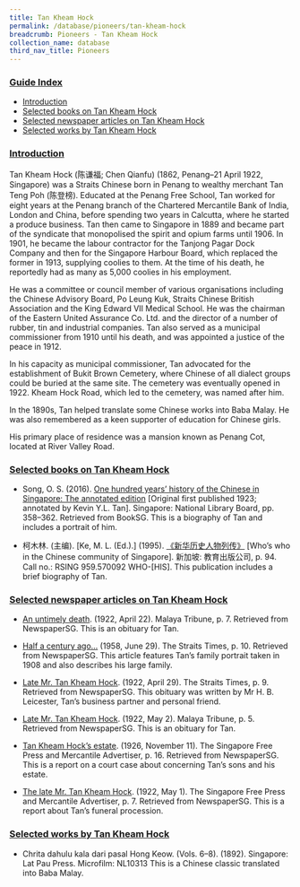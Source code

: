 ```yaml
---
title: Tan Kheam Hock
permalink: /database/pioneers/tan-kheam-hock
breadcrumb: Pioneers - Tan Kheam Hock
collection_name: database
third_nav_title: Pioneers
---
```


### <u>Guide Index</u>

* [Introduction](#introduction)
* [Selected books on Tan Kheam Hock](#selected-books-on-tam-kheam-hock)
* [Selected newspaper articles on Tan Kheam Hock](#selected-newspaper-articles-on-tan-kheam-hock)
* [Selected works by Tan Kheam Hock](#selected-works-by-tan-kheam-hock)

### <u>Introduction</u>

Tan Kheam Hock (陈谦福; Chen Qianfu) (1862, Penang–21 April 1922, Singapore) was a Straits Chinese born in Penang to wealthy merchant Tan Teng Poh (陈登榜). Educated at the Penang Free School, Tan worked for eight years at the Penang branch of the Chartered Mercantile Bank of India, London and China, before spending two years in Calcutta, where he started a produce business. Tan then came to Singapore in 1889 and became part of the syndicate that monopolised the spirit and opium farms until 1906. In 1901, he became the labour contractor for the Tanjong Pagar Dock Company and then for the Singapore Harbour Board, which replaced the former in 1913, supplying coolies to them. At the time of his death, he reportedly had as many as 5,000 coolies in his employment.

He was a committee or council member of various organisations including the Chinese Advisory Board, Po Leung Kuk, Straits Chinese British Association and the King Edward VII Medical School. He was the chairman of the Eastern United Assurance Co. Ltd. and the director of a number of rubber, tin and industrial companies. Tan also served as a municipal commissioner from 1910 until his death, and was appointed a justice of the peace in 1912.

In his capacity as municipal commissioner, Tan advocated for the establishment of Bukit Brown Cemetery, where Chinese of all dialect groups could be buried at the same site. The cemetery was eventually opened in 1922. Kheam Hock Road, which led to the cemetery, was named after him.

In the 1890s, Tan helped translate some Chinese works into Baba Malay. He was also remembered as a keen supporter of education for Chinese girls.

His primary place of residence was a mansion known as Penang Cot, located at River Valley Road.

 

### <u>Selected books on Tan Kheam Hock</u>

* Song, O. S. (2016). [One hundred years’ history of the Chinese in Singapore: The annotated edition](http://eresources.nlb.gov.sg/printheritage/detail/90de4577-25a7-416f-8ec6-994f1536c40b.aspx) [Original first published 1923; annotated by Kevin Y.L. Tan]. Singapore: National Library Board, pp. 358–362. Retrieved from BookSG.
This is a biography of Tan and includes a portrait of him.
 

* 柯木林. (主编). [Ke, M. L. (Ed.).] (1995). [《新华历史人物列传》](http://eservice.nlb.gov.sg/item_holding_s.aspx?bid=84500628) [Who’s who in the Chinese community of Singapore]. 新加坡: 教育出版公司, p. 94.
Call no.: RSING 959.570092 WHO-\[HIS\].
This publication includes a brief biography of Tan.

### <u>Selected newspaper articles on Tan Kheam Hock</u>

* [An untimely death](http://eresources.nlb.gov.sg/newspapers/Digitised/Article/maltribune19220422-1.2.40). (1922, April 22). Malaya Tribune, p. 7. Retrieved from NewspaperSG.
This is an obituary for Tan.
 

* [Half a century ago…](http://eresources.nlb.gov.sg/newspapers/Digitised/Article/straitstimes19580629-1.2.90) (1958, June 29). The Straits Times, p. 10. Retrieved from NewspaperSG.
This article features Tan’s family portrait taken in 1908 and also describes his large family.
 

* [Late Mr. Tan Kheam Hock](http://eresources.nlb.gov.sg/newspapers/Digitised/Article/straitstimes19220429-1.2.73). (1922, April 29). The Straits Times, p. 9. Retrieved from NewspaperSG.
This obituary was written by Mr H. B. Leicester, Tan’s business partner and personal friend.
 

* [Late Mr. Tan Kheam Hock](http://eresources.nlb.gov.sg/newspapers/Digitised/Article/maltribune19220502-1.2.15). (1922, May 2). Malaya Tribune, p. 5. Retrieved from NewspaperSG.
This is an obituary for Tan.
 

* [Tan Kheam Hock’s estate](http://eresources.nlb.gov.sg/newspapers/Digitised/Article/singfreepressb19261111-1.2.89). (1926, November 11). The Singapore Free Press and Mercantile Advertiser, p. 16. Retrieved from NewspaperSG.
This is a report on a court case about concerning Tan’s sons and his estate.
 

* [The late Mr. Tan Kheam Hock](http://eresources.nlb.gov.sg/newspapers/Digitised/Article/singfreepressb19220501-1.2.30). (1922, May 1). The Singapore Free Press and Mercantile Advertiser, p. 7. Retrieved from NewspaperSG.
This is a report about Tan’s funeral procession.

### <u>Selected works by Tan Kheam Hock</u>

* Chrita dahulu kala dari pasal Hong Keow. (Vols. 6–8). (1892). Singapore: Lat Pau Press.
Microfilm: NL10313
This is a Chinese classic translated into Baba Malay.